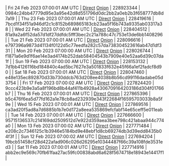 | Fri 24 Feb 2023 07:00:01 AM UTC | [Direct](https://oshi.at/NdZj) [Onion](http://5ety7tpkim5me6eszuwcje7bmy25pbtrjtue7zkqqgziljwqy3rrikqd.onion/NdZj) | 228923344 | 0984c24bb47779d95e3a95e42d8d551796d0dc2bb2a0eb2b3f658777db8d7a19 | 
| Thu 23 Feb 2023 07:00:01 AM UTC | [Direct](https://oshi.at/bLsd) [Onion](http://5ety7tpkim5me6eszuwcje7bmy25pbtrjtue7zkqqgziljwqy3rrikqd.onion/bLsd) | 228419616 | 7bcd1f34f51a946df2c1c8152b689865183cb23aa5f16b743a9335ab03317a38 | 
| Wed 22 Feb 2023 07:00:01 AM UTC | [Direct](https://oshi.at/xJGf) [Onion](http://5ety7tpkim5me6eszuwcje7bmy25pbtrjtue7zkqqgziljwqy3rrikqd.onion/xJGf) | 228404512 | 81a9a2a6f52da57d1df27ddfdc5fff3bec2c21a788c47c753e13de6bb1408296 | 
| Tue 21 Feb 2023 07:00:01 AM UTC | [Direct](https://oshi.at/VAzz) [Onion](http://5ety7tpkim5me6eszuwcje7bmy25pbtrjtue7zkqqgziljwqy3rrikqd.onion/VAzz) | 228096616 | e797396a9873d41134f0122d5c77eedfa282c57da738304523616ab47d1df331 | 
| Mon 20 Feb 2023 07:00:00 AM UTC | [Direct](https://oshi.at/kcBg) [Onion](http://5ety7tpkim5me6eszuwcje7bmy25pbtrjtue7zkqqgziljwqy3rrikqd.onion/kcBg) | 228026744 | f1871a6e9d1f6ae14e3ad4174b252dab58404543b7909e40e52aa6d39c07da1f | 
| Sun 19 Feb 2023 07:00:00 AM UTC | [Direct](https://oshi.at/DiZW) [Onion](http://5ety7tpkim5me6eszuwcje7bmy25pbtrjtue7zkqqgziljwqy3rrikqd.onion/DiZW) | 228153132 | 7d1bb4126116bd184840c4ad5bc7627e3a501833f632e45f66a1ef2fadcf8d90 | 
| Sat 18 Feb 2023 07:00:01 AM UTC | [Direct](https://oshi.at/HSxg) [Onion](http://5ety7tpkim5me6eszuwcje7bmy25pbtrjtue7zkqqgziljwqy3rrikqd.onion/HSxg) | 228047460 | e48e135ec892870d33b730ddcb763d208ee4038b8b56cd99116dadabe05d3754 | 
| Fri 17 Feb 2023 07:00:02 AM UTC | [Direct]() [Onion]() | 227824420 | 9ccc423b9e3a5a8f196bd8b44af411b4928a4306709164203186d304f01766b7 | 
| Thu 16 Feb 2023 07:00:01 AM UTC | [Direct](https://oshi.at/Ndat) [Onion](http://5ety7tpkim5me6eszuwcje7bmy25pbtrjtue7zkqqgziljwqy3rrikqd.onion/Ndat) | 227865396 | b5c476f6ea5d77fd162a1e78cb8ad232939e343f22684f16595703033b8a5f9e | 
| Wed 15 Feb 2023 07:00:01 AM UTC | [Direct](https://oshi.at/pABJ) [Onion](http://5ety7tpkim5me6eszuwcje7bmy25pbtrjtue7zkqqgziljwqy3rrikqd.onion/pABJ) | 227869516 | ca3ad20f5ad8a7d6885b1b7e0d172a8eea535869efcfabf14e65ceff5e011eab | 
| Tue 14 Feb 2023 07:00:01 AM UTC | [Direct](https://oshi.at/mDMn) [Onion](http://5ety7tpkim5me6eszuwcje7bmy25pbtrjtue7zkqqgziljwqy3rrikqd.onion/mDMn) | 227666600 | 95715136537c214169dd2509512d7e922d359aea3bee798c421abaa944c774a0 | 
| Mon 13 Feb 2023 07:00:02 AM UTC | [Direct](https://oshi.at/nMLg) [Onion](http://5ety7tpkim5me6eszuwcje7bmy25pbtrjtue7zkqqgziljwqy3rrikqd.onion/nMLg) | 227771484 | e208c2c7346125c1b3946e5184bd9e48ebf1d8cb69274db3d39edd8435b04f3f | 
| Sun 12 Feb 2023 07:00:02 AM UTC | [Direct](https://oshi.at/iSpr) [Onion](http://5ety7tpkim5me6eszuwcje7bmy25pbtrjtue7zkqqgziljwqy3rrikqd.onion/iSpr) | 227694204 | 19bcb51458cf28d422afad906c026d26295e10344487f66c39a108fde3531ed3 | 
| Sat 11 Feb 2023 07:00:01 AM UTC | [Direct](https://oshi.at/uxPX) [Onion](http://5ety7tpkim5me6eszuwcje7bmy25pbtrjtue7zkqqgziljwqy3rrikqd.onion/uxPX) | 227714916 | abb2ec9e569c70fb61faa27ac59fc00838abd6a628f5674718e18943e14417f1 | 
